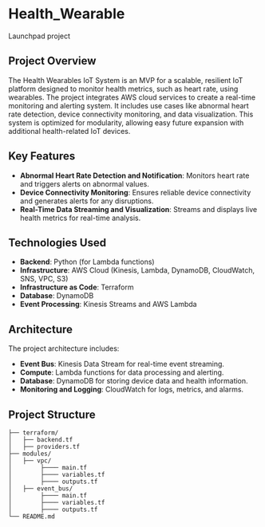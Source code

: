 # Health_Wearable
Launchpad project

## Project Overview
The Health Wearables IoT System is an MVP for a scalable, resilient IoT platform designed to monitor health metrics, such as heart rate, using wearables. The project integrates AWS cloud services to create a real-time monitoring and alerting system. It includes use cases like abnormal heart rate detection, device connectivity monitoring, and data visualization. This system is optimized for modularity, allowing easy future expansion with additional health-related IoT devices.

## Key Features
- **Abnormal Heart Rate Detection and Notification**: Monitors heart rate and triggers alerts on abnormal values.
- **Device Connectivity Monitoring**: Ensures reliable device connectivity and generates alerts for any disruptions.
- **Real-Time Data Streaming and Visualization**: Streams and displays live health metrics for real-time analysis.

## Technologies Used
- **Backend**: Python (for Lambda functions)
- **Infrastructure**: AWS Cloud (Kinesis, Lambda, DynamoDB, CloudWatch, SNS, VPC, S3)
- **Infrastructure as Code**: Terraform
- **Database**: DynamoDB
- **Event Processing**: Kinesis Streams and AWS Lambda

## Architecture
The project architecture includes:
- **Event Bus**: Kinesis Data Stream for real-time event streaming.
- **Compute**: Lambda functions for data processing and alerting.
- **Database**: DynamoDB for storing device data and health information.
- **Monitoring and Logging**: CloudWatch for logs, metrics, and alarms.

## Project Structure
```plaintext
├── terraform/                  
│   ├── backend.tf              
│   ├── providers.tf            
├── modules/
│   ├── vpc/                    
│        ├──── main.tf
│        ├──── variables.tf
│        ├──── outputs.tf
│   ├── event_bus/
│        ├──── main.tf
│        ├──── variables.tf
│        ├──── outputs.tf              
└── README.md                   
